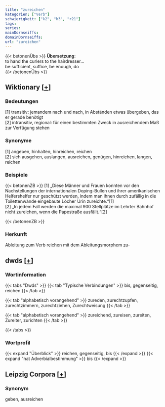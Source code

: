 ```yaml
---
title: "zureichen"
kategorien: ["Verb"]
schwierigkeit: ["k2", "h3", "r21"]
tags:
series:
mainDornseiffs:
domainDornseiffs:
url: "zureichen"
---
```


{{< betonenÜbs >}}
**Übersetzung:**  
to hand the curlers to the hairdresser...  
be sufficient, suffice, be enough, do  
{{< /betonenÜbs >}}

## Wiktionary [[+](https://de.wiktionary.org/wiki/zureichen)]

### Bedeutungen
[1] transitiv: jemandem nach und nach, in Abständen etwas übergeben, das er gerade benötigt  
[2] intransitiv, regional: für einen bestimmten Zweck in ausreichendem Maß zur Verfügung stehen  

### Synonyme
[1] angeben, hinhalten, hinreichen, reichen  
[2] sich ausgehen, auslangen, ausreichen, genügen, hinreichen, langen, reichen  

### Beispiele
{{< betonenZB >}}
[1] „Diese Männer und Frauen konnten vor den Nachstellungen der internationalen Doping-Bullen und ihrer amerikanischen Helfershelfer nur geschützt werden, indem man ihnen durch zufällig in die Toilettenwände eingebaute Löcher Urin zureichte.“[1]  
[2] „In jedem Fall werden die maximal 900 Stellplätze im Lehrter Bahnhof nicht zureichen, wenn die Papestraße ausfällt.“[2]  

{{< /betonenZB >}}
### Herkunft
Ableitung zum Verb reichen mit dem Ableitungsmorphem zu-  



## dwds [[+](https://www.dwds.de/wb/zureichen)]

### Wortinformation
{{< tabs "Dwds" >}}
{{< tab "Typische Verbindungen" >}}
bis, gegenseitig, reichen
{{< /tab >}}

{{< tab "alphabetisch vorangehend" >}}
zureden, zurechtzupfen, zurechtzimmern, zurechtziehen, Zurechtweisung
{{< /tab >}}

{{< tab "alphabetisch vorangehend" >}}
zureichend, zureisen, zureiten, Zureiter, zurichten
{{< /tab >}}

{{< /tabs >}}

### Wortprofil
{{< expand "Überblick" >}} reichen, gegenseitig, bis {{< /expand >}}
{{< expand "hat Adverbialbestimmung" >}} bis {{< /expand >}}

## Leipzig Corpora [[+](https://corpora.uni-leipzig.de/en/res?word=zureichen&corpusId=deu_newscrawl-public_2018)]


### Synonym
geben, ausreichen

